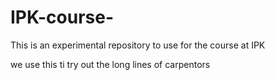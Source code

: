 # IPK-course-
This is an experimental repository to use for the course at IPK

we use this ti try out the long lines of carpentors 
